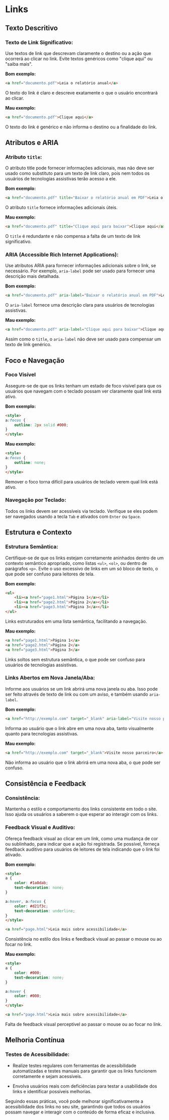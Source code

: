 # Links

## Texto Descritivo

### Texto de Link Significativo:

Use textos de link que descrevam claramente o destino ou a ação que ocorrerá ao clicar no link. Evite textos genéricos como "clique aqui" ou "saiba mais".

**Bom exemplo:**

```html
<a href="documento.pdf">Leia o relatório anual</a>
```

O texto do link é claro e descreve exatamente o que o usuário encontrará ao clicar.

**Mau exemplo:**

```html
<a href="documento.pdf">Clique aqui</a>
```

O texto do link é genérico e não informa o destino ou a finalidade do link.

## Atributos e ARIA

### Atributo `title`:

O atributo title pode fornecer informações adicionais, mas não deve ser usado como substituto para um texto de link claro, pois nem todos os usuários de tecnologias assistivas terão acesso a ele.

**Bom exemplo:**

```html
<a href="documento.pdf" title="Baixar o relatório anual em PDF">Leia o relatório anual</a>
``` 

O atributo `title` fornece informações adicionais úteis.

**Mau exemplo:**

```html
<a href="documento.pdf" title="Clique aqui para baixar">Clique aqui</a>
```

O `title` é redundante e não compensa a falta de um texto de link significativo.

### ARIA (Accessible Rich Internet Applications):

Use atributos ARIA para fornecer informações adicionais sobre o link, se necessário. Por exemplo, `aria-label` pode ser usado para fornecer uma descrição mais detalhada.

**Bom exemplo:**

```html
<a href="documento.pdf" aria-label="Baixar o relatório anual em PDF">Leia o relatório anual</a>
```

O `aria-label` fornece uma descrição clara para usuários de tecnologias assistivas.

**Mau exemplo:**

```html
<a href="documento.pdf" aria-label="Clique aqui para baixar">Clique aqui</a>
```

Assim como o `title`, o `aria-label` não deve ser usado para compensar um texto de link genérico.

## Foco e Navegação

### Foco Visível

Assegure-se de que os links tenham um estado de foco visível para que os usuários que navegam com o teclado possam ver claramente qual link está ativo.

**Bom exemplo:**

```html
<style>
a:focus { 
    outline: 2px solid #000;
}
</style>
```

**Mau exemplo:**

```html
<style>
a:focus {
    outline: none;
}
</style>
```

Remover o foco torna difícil para usuários de teclado verem qual link está ativo.

### Navegação por Teclado:

Todos os links devem ser acessíveis via teclado. Verifique se eles podem ser navegados usando a tecla `Tab` e ativados com `Enter` ou `Space`.

## Estrutura e Contexto

### Estrutura Semântica:

Certifique-se de que os links estejam corretamente aninhados dentro de um contexto semântico apropriado, como listas `<ul>`, `<ol>`, ou dentro de parágrafos `<p>`.
Evite o uso excessivo de links em um só bloco de texto, o que pode ser confuso para leitores de tela.

**Bom exemplo:**

```html
<ul>
    <li><a href="page1.html">Página 1</a></li>
    <li><a href="page2.html">Página 2</a></li>
    <li><a href="page3.html">Página 3</a></li>
</ul>
```

Links estruturados em uma lista semântica, facilitando a navegação.

**Mau exemplo:**

```html
<a href="page1.html">Página 1</a>
<a href="page2.html">Página 2</a>
<a href="page3.html">Página 3</a>
```

Links soltos sem estrutura semântica, o que pode ser confuso para usuários de tecnologias assistivas.


### Links Abertos em Nova Janela/Aba:

Informe aos usuários se um link abrirá uma nova janela ou aba. Isso pode ser feito através de texto de link ou com um aviso, e também usando `aria-label`.

**Bom exemplo:**

```html
<a href="http://exemplo.com" target="_blank" aria-label="Visite nosso parceiro, abre em nova aba">Visite nosso parceiro</a>
```

Informa ao usuário que o link abre em uma nova aba, tanto visualmente quanto para tecnologias assistivas.

**Mau exemplo:**

```html
<a href="http://exemplo.com" target="_blank">Visite nosso parceiro</a>
```

Não informa ao usuário que o link abrirá em uma nova aba, o que pode ser confuso.

## Consistência e Feedback

### Consistência:

Mantenha o estilo e comportamento dos links consistente em todo o site. Isso ajuda os usuários a saberem o que esperar ao interagir com os links.

### Feedback Visual e Auditivo:

Ofereça feedback visual ao clicar em um link, como uma mudança de cor ou sublinhado, para indicar que a ação foi registrada. Se possível, forneça feedback auditivo para usuários de leitores de tela indicando que o link foi ativado.

**Bom exemplo:**

```html
<style>
a {
    color: #1a0dab;
    text-decoration: none;
}

a:hover, a:focus {
    color: #d21f3c;
    text-decoration: underline;
}
</style>

<a href="page.html">Leia mais sobre acessibilidade</a>
```

Consistência no estilo dos links e feedback visual ao passar o mouse ou ao focar no link.

**Mau exemplo:**

```html
<style>
a {
    color: #000;
    text-decoration: none;
}

a:hover {
    color: #000;
}
</style>

<a href="page.html">Leia mais sobre acessibilidade</a>
```

Falta de feedback visual perceptível ao passar o mouse ou ao focar no link.

## Melhoria Contínua

### Testes de Acessibilidade:

- Realize testes regulares com ferramentas de acessibilidade automatizadas e testes manuais para garantir que os links funcionem corretamente e sejam acessíveis.

- Envolva usuários reais com deficiências para testar a usabilidade dos links e identificar possíveis melhorias.

Seguindo essas práticas, você pode melhorar significativamente a acessibilidade dos links no seu site, garantindo que todos os usuários possam navegar e interagir com o conteúdo de forma eficaz e inclusiva.

